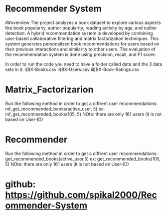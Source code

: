 # Recommender System
##overview
The project analyzes a book dataset to explore various aspects like book popularity, author popularity, reading activity by age, and outlier detection.
A hybrid recommendation system is developed by combining user-based collaborative filtering and matrix factorization techniques. This system generates personalized book recommendations for users based on their previous interactions and similarity to other users.
The evaluation of the recommendation system is done using precision, recall, and F1 score.

 
In order to run the code you need to have a folder called data and the 3 data sets in it.
i)BX-Books.csv
ii)BX-Users.csv
iii)BX-Book-Ratings.csv

# Matrix_Factorizarion
Run the following method in order to get a diffrent user recommendations:
mf_get_recommended_books(active_user, 5) ex: mf_get_recommended_books(105, 5)
NOte: there are only 161 users (it is not based on User-ID)

# Recommender
Run the following method in order to get a diffrent user recommendations:
get_recommended_books(active_user,5) ex: get_recommended_books(105, 5)
NOte: there are only 161 users (it is not based on User-ID)

# github: https://github.com/spikal2000/Recommender-System
